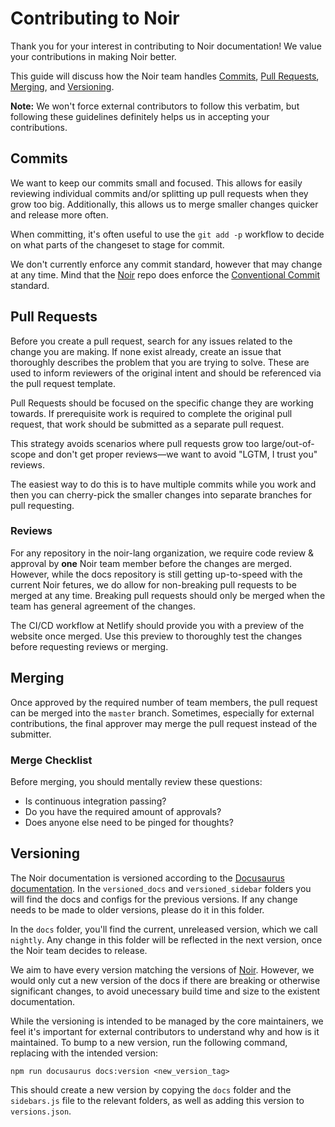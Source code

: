 # Contributing to Noir

Thank you for your interest in contributing to Noir documentation! We value your contributions in making Noir better.

This guide will discuss how the Noir team handles [Commits](#commits), [Pull Requests](#pull-requests), [Merging](#merging), and [Versioning](#versioning).

__Note:__ We won't force external contributors to follow this verbatim, but following these guidelines definitely helps us in accepting your contributions.

## Commits

We want to keep our commits small and focused. This allows for easily reviewing individual commits and/or splitting up pull requests when they grow too big. Additionally, this allows us to merge smaller changes quicker and release more often.

When committing, it's often useful to use the `git add -p` workflow to decide on what parts of the changeset to stage for commit.

We don't currently enforce any commit standard, however that may change at any time. Mind that the [Noir](https://github.com/noir-lang/noir) repo does enforce the [Conventional Commit](https://www.conventionalcommits.org/en/v1.0.0/) standard.

## Pull Requests

Before you create a pull request, search for any issues related to the change you are making. If none exist already, create an issue that thoroughly describes the problem that you are trying to solve. These are used to inform reviewers of the original intent and should be referenced via the pull request template.

Pull Requests should be focused on the specific change they are working towards. If prerequisite work is required to complete the original pull request, that work should be submitted as a separate pull request.

This strategy avoids scenarios where pull requests grow too large/out-of-scope and don't get proper reviews—we want to avoid "LGTM, I trust you" reviews.

The easiest way to do this is to have multiple commits while you work and then you can cherry-pick the smaller changes into separate branches for pull requesting.

### Reviews

For any repository in the noir-lang organization, we require code review & approval by __one__ Noir team member before the changes are merged. However, while the docs repository is still getting up-to-speed with the current Noir fetures, we do allow for non-breaking pull requests to be merged at any time. Breaking pull requests should only be merged when the team has general agreement of the changes.

The CI/CD workflow at Netlify should provide you with a preview of the website once merged. Use this preview to thoroughly test the changes before requesting reviews or merging.

## Merging

Once approved by the required number of team members, the pull request can be merged into the `master` branch. Sometimes, especially for external contributions, the final approver may merge the pull request instead of the submitter.

### Merge Checklist

Before merging, you should mentally review these questions:

- Is continuous integration passing?
- Do you have the required amount of approvals?
- Does anyone else need to be pinged for thoughts?

## Versioning

The Noir documentation is versioned according to the [Docusaurus documentation](https://docusaurus.io/docs/versioning). In the `versioned_docs` and `versioned_sidebar` folders you will find the docs and configs for the previous versions. If any change needs to be made to older versions, please do it in this folder.

In the `docs` folder, you'll find the current, unreleased version, which we call `nightly`. Any change in this folder will be reflected in the next version, once the Noir team decides to release.

We aim to have every version matching the versions of [Noir](https://github.com/noir-lang/noir). However, we would only cut a new version of the docs if there are breaking or otherwise significant changes, to avoid unecessary build time and size to the existent documentation.

While the versioning is intended to be managed by the core maintainers, we feel it's important for external contributors to understand why and how is it maintained. To bump to a new version, run the following command, replacing with the intended version:

`npm run docusaurus docs:version <new_version_tag>`

This should create a new version by copying the `docs` folder and the `sidebars.js` file to the relevant folders, as well as adding this version to `versions.json`.
